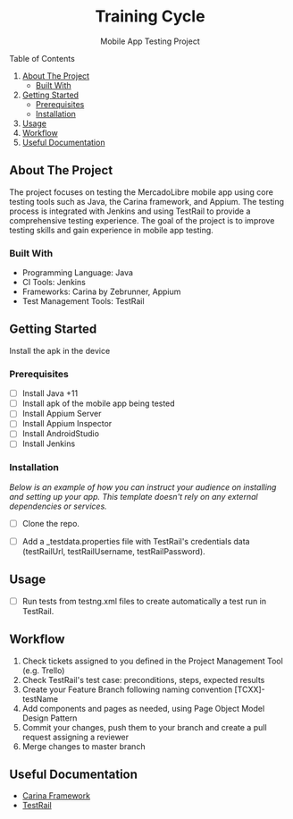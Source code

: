 <!-- PROJECT LOGO -->
<div align="center">
  <h1 align="center">Training Cycle</h1>
  <p align="center">Mobile App Testing Project</p>
</div>

<!-- TABLE OF CONTENTS -->
  <summary>Table of Contents</summary>
  <ol>
    <li>
      <a href="#about-the-project">About The Project</a>
      <ul>
        <li><a href="#built-with">Built With</a></li>
      </ul>
    </li>
    <li>
      <a href="#getting-started">Getting Started</a>
      <ul>
        <li><a href="#prerequisites">Prerequisites</a></li>
        <li><a href="#installation">Installation</a></li>
      </ul>
    </li>
    <li><a href="#usage">Usage</a></li>
    <li><a href="#workflow">Workflow</a></li>
    <li><a href="#useful documentation">Useful Documentation</a></li>
  </ol>

<!-- ABOUT THE PROJECT -->
## About The Project

The project focuses on testing the MercadoLibre mobile app using core testing tools such as Java, the Carina framework, and Appium. The testing process is integrated with Jenkins and using TestRail to provide a comprehensive testing experience. The goal of the project is to improve testing skills and gain experience in mobile app testing.

### Built With

* Programming Language: Java
* CI Tools: Jenkins
* Frameworks: Carina by Zebrunner, Appium
* Test Management Tools: TestRail

<!-- GETTING STARTED -->
## Getting Started

Install the apk in the device

### Prerequisites

- [ ] Install Java +11
- [ ] Install apk of the mobile app being tested
- [ ] Install Appium Server
- [ ] Install Appium Inspector
- [ ] Install AndroidStudio
- [ ] Install Jenkins

### Installation

_Below is an example of how you can instruct your audience on installing and setting up your app. This template doesn't rely on any external dependencies or services._
- [ ] Clone the repo.

- [ ] Add a _testdata.properties file with TestRail's credentials data (testRailUrl, testRailUsername, testRailPassword).

<!-- USAGE EXAMPLES -->
## Usage

- [ ] Run tests from testng.xml files to create automatically a test run in TestRail.

<!-- WORKFLOW -->
## Workflow

1. Check tickets assigned to you defined in the Project Management Tool (e.g. Trello)
2. Check TestRail's test case: preconditions, steps, expected results
3. Create your Feature Branch following naming convention [TCXX]-testName
4. Add components and pages as needed, using Page Object Model Design Pattern
5. Commit your changes, push them to your branch and create a pull request assigning a reviewer 
6. Merge changes to master branch

<!-- USEFUL DOCUMENTATION -->
## Useful Documentation

* [Carina Framework](https://zebrunner.github.io/carina/)
* [TestRail](https://support.gurock.com/hc/en-us)
